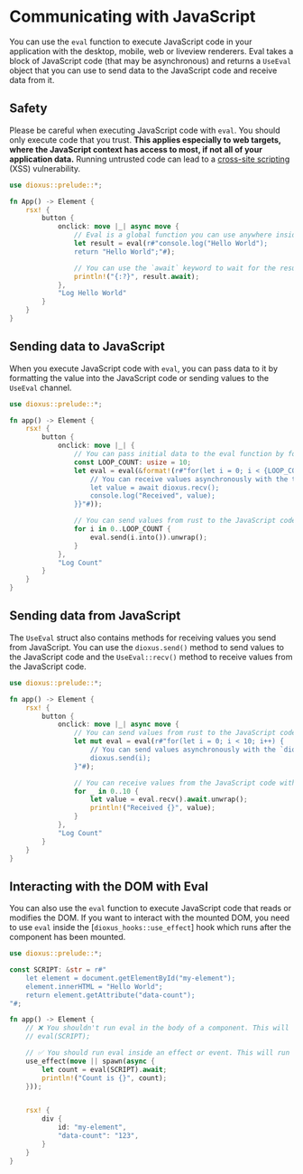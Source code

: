 # Communicating with JavaScript

You can use the `eval` function to execute JavaScript code in your application with the desktop, mobile, web or liveview renderers. Eval takes a block of JavaScript code (that may be asynchronous) and returns a `UseEval` object that you can use to send data to the JavaScript code and receive data from it.

<div class="warning">

## Safety

Please be careful when executing JavaScript code with `eval`. You should only execute code that you trust. **This applies especially to web targets, where the JavaScript context has access to most, if not all of your application data.** Running untrusted code can lead to a [cross-site scripting](https://developer.mozilla.org/en-US/docs/Glossary/Cross-site_scripting) (XSS) vulnerability.

</div>

```rust
use dioxus::prelude::*;

fn App() -> Element {
    rsx! {
        button {
            onclick: move |_| async move {
                // Eval is a global function you can use anywhere inside Dioxus. It will execute the given JavaScript code.
                let result = eval(r#"console.log("Hello World");
                return "Hello World";"#);

                // You can use the `await` keyword to wait for the result of the JavaScript code.
                println!("{:?}", result.await);
            },
            "Log Hello World"
        }
    }
}
```

## Sending data to JavaScript

When you execute JavaScript code with `eval`, you can pass data to it by formatting the value into the JavaScript code or sending values to the `UseEval` channel.

```rust
use dioxus::prelude::*;

fn app() -> Element {
    rsx! {
        button {
            onclick: move |_| {
                // You can pass initial data to the eval function by formatting it into the JavaScript code.
                const LOOP_COUNT: usize = 10;
                let eval = eval(&format!(r#"for(let i = 0; i < {LOOP_COUNT}; i++) {{
                    // You can receive values asynchronously with the the `await dioxus.recv()` method.
                    let value = await dioxus.recv();
                    console.log("Received", value);
                }}"#));

                // You can send values from rust to the JavaScript code with the `send` method on the object returned by `eval`.
                for i in 0..LOOP_COUNT {
                    eval.send(i.into()).unwrap();
                }
            },
            "Log Count"
        }
    }
}
```

## Sending data from JavaScript

The `UseEval` struct also contains methods for receiving values you send from JavaScript. You can use the `dioxus.send()` method to send values to the JavaScript code and the `UseEval::recv()` method to receive values from the JavaScript code.

```rust
use dioxus::prelude::*;

fn app() -> Element {
    rsx! {
        button {
            onclick: move |_| async move {
                // You can send values from rust to the JavaScript code by using the `send` method on the object returned by `eval`.
                let mut eval = eval(r#"for(let i = 0; i < 10; i++) {
                    // You can send values asynchronously with the `dioxus.send()` method.
                    dioxus.send(i);
                }"#);

                // You can receive values from the JavaScript code with the `recv` method on the object returned by `eval`.
                for _ in 0..10 {
                    let value = eval.recv().await.unwrap();
                    println!("Received {}", value);
                }
            },
            "Log Count"
        }
    }
}
```

## Interacting with the DOM with Eval

You can also use the `eval` function to execute JavaScript code that reads or modifies the DOM. If you want to interact with the mounted DOM, you need to use `eval` inside the [`dioxus_hooks::use_effect`] hook which runs after the component has been mounted.

```rust
use dioxus::prelude::*;

const SCRIPT: &str = r#"
    let element = document.getElementById("my-element");
    element.innerHTML = "Hello World";
    return element.getAttribute("data-count");
"#;

fn app() -> Element {
    // ❌ You shouldn't run eval in the body of a component. This will run before the component has been mounted
    // eval(SCRIPT);

    // ✅ You should run eval inside an effect or event. This will run after the component has been mounted
    use_effect(move || spawn(async {
        let count = eval(SCRIPT).await;
        println!("Count is {}", count);
    }));


    rsx! {
        div {
            id: "my-element",
            "data-count": "123",
        }
    }
}
```

